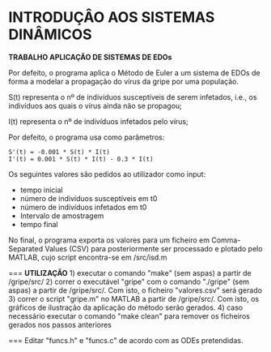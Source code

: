 INTRODUÇÂO AOS SISTEMAS DINÂMICOS
===

**TRABALHO APLICAÇÃO DE SISTEMAS DE EDOs**

Por defeito, o programa aplica o Método de Euler a um sistema de EDOs de forma a modelar a propagação do vírus da gripe por uma população.

S(t) representa o nº de indivíduos susceptíveis de serem infetados, i.e., os indivíduos aos quais o vírus ainda não se propagou;

I(t) representa o nº de indivíduos infetados pelo vírus;

Por defeito, o programa usa como parâmetros:

	S'(t) = -0.001 * S(t) * I(t)
	I'(t) = 0.001 * S(t) * I(t) - 0.3 * I(t)

Os seguintes valores são pedidos ao utilizador como input:
- tempo inicial
- número de indivíduos susceptíveis em t0
- número de indivíduos infetados em t0
- Intervalo de amostragem
- tempo final

No final, o programa exporta os valores para um ficheiro em Comma-Separated Values (CSV) para posteriormente ser processado e plotado pelo MATLAB, cujo script encontra-se em /src/isd.m

===
**UTILIZAÇÃO**
	1) executar o comando "make" (sem aspas) a partir de /gripe/src/
	2) correr o executável "gripe" com o comando "./gripe" (sem aspas) a partir de /gripe/src/. Com isto, o ficheiro "valores.csv" será gerado
	3) correr o script "gripe.m" no MATLAB a partir de /gripe/src/. Com isto, os gráficos de ilustração da aplicação do método serão gerados.
	4) caso necessário executar o comando "make clean" para remover os ficheiros gerados nos passos anteriores

===
Editar "funcs.h" e "funcs.c" de acordo com as ODEs pretendidas.
